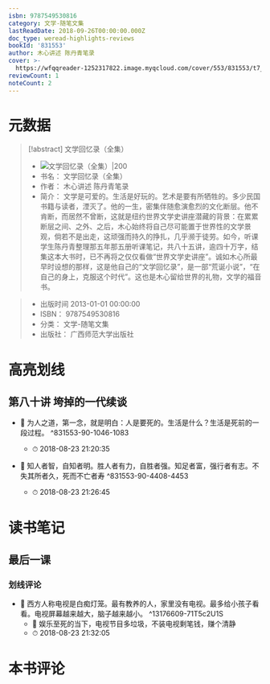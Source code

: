 ```yaml
---
isbn: 9787549530816
category: 文学-随笔文集
lastReadDate: 2018-09-26T00:00:00.000Z
doc_type: weread-highlights-reviews
bookId: '831553'
author: 木心讲述 陈丹青笔录
cover: >-
  https://wfqqreader-1252317822.image.myqcloud.com/cover/553/831553/t7_831553.jpg
reviewCount: 1
noteCount: 2
---
```

# 元数据
> [!abstract] 文学回忆录（全集）
> - ![ 文学回忆录（全集）|200](https://wfqqreader-1252317822.image.myqcloud.com/cover/553/831553/t7_831553.jpg)
> - 书名： 文学回忆录（全集）
> - 作者： 木心讲述 陈丹青笔录
> - 简介：     文学是可爱的。生活是好玩的。艺术是要有所牺牲的。多少民国书籍与读者，湮灭了。他的一生，密集伴随愈演愈烈的文化断层。他不肯断，而居然不曾断，这就是纽约世界文学史讲座潜藏的背景：在累累断层之间、之外、之后，木心始终将自己尽可能置于世界性的文学景观，倘若不是出走，这顽强而持久的挣扎，几乎濒于徒劳。如今，听课学生陈丹青整理那五年那五册听课笔记，共八十五讲，逾四十万字，结集这本大书时，已不再将之仅仅看做“世界文学史讲座”。诚如木心所最早时设想的那样，这是他自己的“文学回忆录”，是一部“荒诞小说”，“在自己的身上，克服这个时代”。这也是木心留给世界的礼物，文学的福音书。

> - 出版时间 2013-01-01 00:00:00
> - ISBN： 9787549530816
> - 分类： 文学-随笔文集
> - 出版社： 广西师范大学出版社

# 高亮划线

## 第八十讲 垮掉的一代续谈


- 📌 为人之道，第一念，就是明白：人是要死的。生活是什么？生活是死前的一段过程。 ^831553-90-1046-1083
    - ⏱ 2018-08-23 21:20:35 

- 📌 知人者智，自知者明。胜人者有力，自胜者强。知足者富，强行者有志。不失其所者久，死而不亡者寿 ^831553-90-4408-4453
    - ⏱ 2018-08-23 21:26:45 
# 读书笔记

## 最后一课

### 划线评论
- 📌 西方人称电视是白痴灯笼。最有教养的人，家里没有电视。最多给小孩子看看。电视屏幕越来越大，脑子越来越小。  ^13176609-71T5c2U1S
    - 💭 娱乐至死的当下，电视节目多垃圾，不装电视剩笔钱，赚个清静
    - ⏱ 2018-08-23 21:32:05
   
# 本书评论
